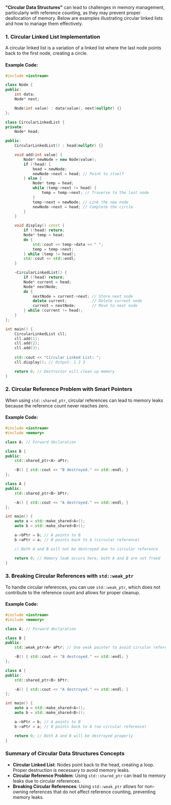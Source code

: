 **"Circular Data Structures"** can lead to challenges in memory management, particularly with reference counting, as they may prevent proper deallocation of memory. Below are examples illustrating circular linked lists and how to manage them effectively.

### 1. Circular Linked List Implementation

A circular linked list is a variation of a linked list where the last node points back to the first node, creating a circle.

#### Example Code:

```cpp
#include <iostream>

class Node {
public:
    int data;
    Node* next;

    Node(int value) : data(value), next(nullptr) {}
};

class CircularLinkedList {
private:
    Node* head;

public:
    CircularLinkedList() : head(nullptr) {}

    void add(int value) {
        Node* newNode = new Node(value);
        if (!head) {
            head = newNode;
            newNode->next = head; // Point to itself
        } else {
            Node* temp = head;
            while (temp->next != head) {
                temp = temp->next; // Traverse to the last node
            }
            temp->next = newNode; // Link the new node
            newNode->next = head; // Complete the circle
        }
    }

    void display() const {
        if (!head) return;
        Node* temp = head;
        do {
            std::cout << temp->data << " ";
            temp = temp->next;
        } while (temp != head);
        std::cout << std::endl;
    }

    ~CircularLinkedList() {
        if (!head) return;
        Node* current = head;
        Node* nextNode;
        do {
            nextNode = current->next; // Store next node
            delete current;           // Delete current node
            current = nextNode;       // Move to next node
        } while (current != head);
    }
};

int main() {
    CircularLinkedList cll;
    cll.add(1);
    cll.add(2);
    cll.add(3);
    
    std::cout << "Circular Linked List: ";
    cll.display(); // Output: 1 2 3

    return 0; // Destructor will clean up memory
}
```

### 2. Circular Reference Problem with Smart Pointers

When using `std::shared_ptr`, circular references can lead to memory leaks because the reference count never reaches zero.

#### Example Code:

```cpp
#include <iostream>
#include <memory>

class A; // Forward declaration

class B {
public:
    std::shared_ptr<A> aPtr;

    ~B() { std::cout << "B destroyed." << std::endl; }
};

class A {
public:
    std::shared_ptr<B> bPtr;

    ~A() { std::cout << "A destroyed." << std::endl; }
};

int main() {
    auto a = std::make_shared<A>();
    auto b = std::make_shared<B>();

    a->bPtr = b; // A points to B
    b->aPtr = a; // B points back to A (circular reference)

    // Both A and B will not be destroyed due to circular reference

    return 0; // Memory leak occurs here, both A and B are not freed
}
```

### 3. Breaking Circular References with `std::weak_ptr`

To handle circular references, you can use `std::weak_ptr`, which does not contribute to the reference count and allows for proper cleanup.

#### Example Code:

```cpp
#include <iostream>
#include <memory>

class A; // Forward declaration

class B {
public:
    std::weak_ptr<A> aPtr; // Use weak pointer to avoid circular reference

    ~B() { std::cout << "B destroyed." << std::endl; }
};

class A {
public:
    std::shared_ptr<B> bPtr;

    ~A() { std::cout << "A destroyed." << std::endl; }
};

int main() {
    auto a = std::make_shared<A>();
    auto b = std::make_shared<B>();

    a->bPtr = b; // A points to B
    b->aPtr = a; // B points back to A (no circular reference)

    return 0; // Both A and B will be destroyed properly
}
```

### Summary of Circular Data Structures Concepts

- **Circular Linked List**: Nodes point back to the head, creating a loop. Proper destruction is necessary to avoid memory leaks.
- **Circular Reference Problem**: Using `std::shared_ptr` can lead to memory leaks due to circular references.
- **Breaking Circular References**: Using `std::weak_ptr` allows for non-owning references that do not affect reference counting, preventing memory leaks.
